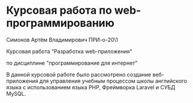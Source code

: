 # Курсовая работа по web-программированию
Симонов Артём Владимирович ПРИ-о-20\1

Курсовая работа "Разработка web-приложения"

по дисциплине "программирование для интернет"

В данной курсовой работе было рассмотрено создание веб-приложения для управления учебным процессом школы английского языка с использованием языка PHP, Фреймворка Laravel и СУБД MySQL.
